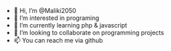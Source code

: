 - 👋 Hi, I’m @Maliki2050
- 👀 I’m interested in programing
- 🌱 I’m currently learning php & javascript
- 💞️ I’m looking to collaborate on programming projects
- 📫 You can reach me via github

<!---
Maliki2050/Maliki2050 is a ✨ special ✨ repository because its `README.md` (this file) appears on your GitHub profile.
You can click the Preview link to take a look at your changes.
--->
